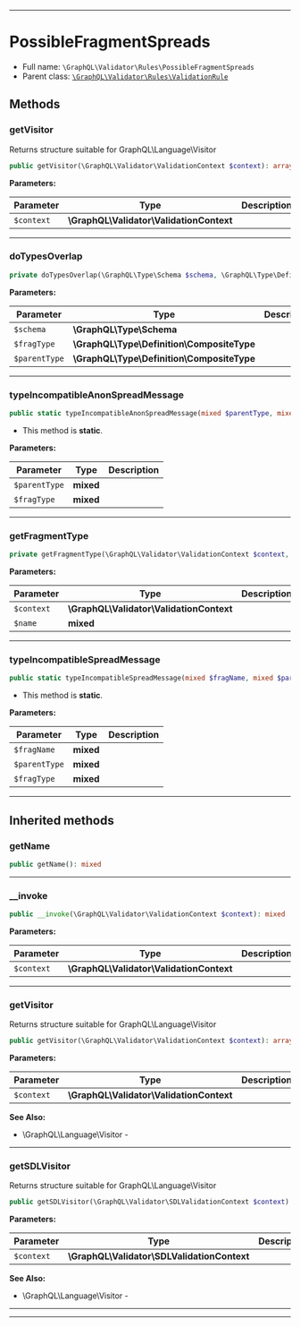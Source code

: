 ***

# PossibleFragmentSpreads

* Full name: `\GraphQL\Validator\Rules\PossibleFragmentSpreads`
* Parent class: [`\GraphQL\Validator\Rules\ValidationRule`](./ValidationRule.md)

## Methods

### getVisitor

Returns structure suitable for GraphQL\Language\Visitor

```php
public getVisitor(\GraphQL\Validator\ValidationContext $context): array
```

**Parameters:**

| Parameter | Type | Description |
|-----------|------|-------------|
| `$context` | **\GraphQL\Validator\ValidationContext** |  |

***

### doTypesOverlap

```php
private doTypesOverlap(\GraphQL\Type\Schema $schema, \GraphQL\Type\Definition\CompositeType $fragType, \GraphQL\Type\Definition\CompositeType $parentType): mixed
```

**Parameters:**

| Parameter | Type | Description |
|-----------|------|-------------|
| `$schema` | **\GraphQL\Type\Schema** |  |
| `$fragType` | **\GraphQL\Type\Definition\CompositeType** |  |
| `$parentType` | **\GraphQL\Type\Definition\CompositeType** |  |

***

### typeIncompatibleAnonSpreadMessage

```php
public static typeIncompatibleAnonSpreadMessage(mixed $parentType, mixed $fragType): mixed
```

* This method is **static**.

**Parameters:**

| Parameter | Type | Description |
|-----------|------|-------------|
| `$parentType` | **mixed** |  |
| `$fragType` | **mixed** |  |

***

### getFragmentType

```php
private getFragmentType(\GraphQL\Validator\ValidationContext $context, mixed $name): mixed
```

**Parameters:**

| Parameter | Type | Description |
|-----------|------|-------------|
| `$context` | **\GraphQL\Validator\ValidationContext** |  |
| `$name` | **mixed** |  |

***

### typeIncompatibleSpreadMessage

```php
public static typeIncompatibleSpreadMessage(mixed $fragName, mixed $parentType, mixed $fragType): mixed
```

* This method is **static**.

**Parameters:**

| Parameter | Type | Description |
|-----------|------|-------------|
| `$fragName` | **mixed** |  |
| `$parentType` | **mixed** |  |
| `$fragType` | **mixed** |  |

***

## Inherited methods

### getName

```php
public getName(): mixed
```

***

### __invoke

```php
public __invoke(\GraphQL\Validator\ValidationContext $context): mixed
```

**Parameters:**

| Parameter | Type | Description |
|-----------|------|-------------|
| `$context` | **\GraphQL\Validator\ValidationContext** |  |

***

### getVisitor

Returns structure suitable for GraphQL\Language\Visitor

```php
public getVisitor(\GraphQL\Validator\ValidationContext $context): array
```

**Parameters:**

| Parameter | Type | Description |
|-----------|------|-------------|
| `$context` | **\GraphQL\Validator\ValidationContext** |  |

**See Also:**

* \GraphQL\Language\Visitor -

***

### getSDLVisitor

Returns structure suitable for GraphQL\Language\Visitor

```php
public getSDLVisitor(\GraphQL\Validator\SDLValidationContext $context): array
```

**Parameters:**

| Parameter | Type | Description |
|-----------|------|-------------|
| `$context` | **\GraphQL\Validator\SDLValidationContext** |  |

**See Also:**

* \GraphQL\Language\Visitor -

***


***


